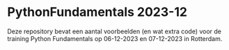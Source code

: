 # PythonFundamentals 2023-12

Deze repository bevat een aantal voorbeelden (en wat extra code) voor de training Python Fundamentals op 06-12-2023 en 07-12-2023 in Rotterdam.

